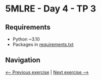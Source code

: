 # 5MLRE - Day 4 - TP 3

## Requirements
- Python ~3.10
- Packages in [requirements.txt](https://github.com/EmpireDemocratiqueDuPoulpe/Cours-IA/blob/main/5MLRE/Day4-TP3/requirements.txt)

## Navigation
[<-- Previous exercise](https://github.com/EmpireDemocratiqueDuPoulpe/Cours-IA/tree/main/5MLRE/Day4-TP2) | [Next exercise -->](https://github.com/EmpireDemocratiqueDuPoulpe/Cours-IA/tree/main/5MLRE/Project)